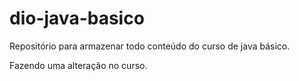 # dio-java-basico
Repositório para armazenar todo conteúdo do curso de java básico.

Fazendo uma alteração no curso.
